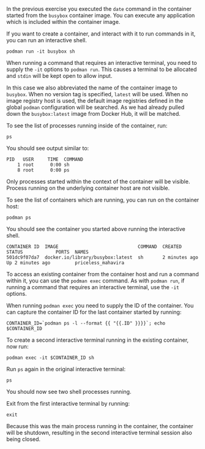 In the previous exercise you executed the `date` command in the container started from the `busybox` container image. You can execute any application which is included within the container image.

If you want to create a container, and interact with it to run commands in it, you can run an interactive shell.

```execute
podman run -it busybox sh
```

When running a command that requires an interactive terminal, you need to supply the `-it` options to `podman run`. This causes a terminal to be allocated and `stdin` will be kept open to allow input.

In this case we also abbreviated the name of the container image to `busybox`. When no version tag is specified, `latest` will be used. When no image registry host is used, the default image registries defined in the global `podman` configuration will be searched. As we had already pulled down the `busybox:latest` image from Docker Hub, it will be matched.

To see the list of processes running inside of the container, run:

```execute
ps
```

You should see output similar to:

```
PID   USER     TIME  COMMAND
    1 root      0:00 sh
    8 root      0:00 ps
```

Only processes started within the context of the container will be visible. Process running on the underlying container host are not visible.

To see the list of containers which are running, you can run on the container host:

```execute-2
podman ps
```

You should see the container you started above running the interactive shell.

```
CONTAINER ID  IMAGE                             COMMAND  CREATED        STATUS            PORTS  NAMES
501dc9f07da7  docker.io/library/busybox:latest  sh       2 minutes ago  Up 2 minutes ago         priceless_mahavira
```

To access an existing container from the container host and run a command within it, you can use the `podman exec` command. As with `podman run`, if running a command that requires an interactive terminal, use the `-it` options.

When running `podman exec` you need to supply the ID of the container. You can capture the container ID for the last container started by running:

```execute-2
CONTAINER_ID=`podman ps -l --format {{ "{{.ID" }}}}`; echo $CONTAINER_ID
```

To create a second interactive terminal running in the existing container, now run:

```execute-2
podman exec -it $CONTAINER_ID sh
```

Run `ps` again in the original interactive terminal:

```execute
ps
```

You should now see two shell processes running.

Exit from the first interactive terminal by running:

```execute
exit
```

Because this was the main process running in the container, the container will be shutdown, resulting in the second interactive terminal session also being closed.
